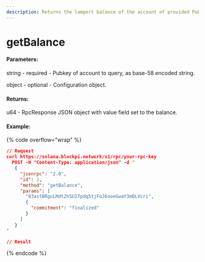 ```yaml
---
description: Returns the lamport balance of the account of provided Pubkey
---
```


# getBalance

#### **Parameters:**

string - required - Pubkey of account to query, as base-58 encoded string.

object - optional - Configuration object.

#### **Returns:**

u64 - RpcResponse JSON object with value field set to the balance.

#### Example:

{% code overflow="wrap" %}
```json
// Request
curl https://solana.blockpi.network/v1/rpc/your-rpc-key
  POST -H "Content-Type: application/json" -d ' 
   {
     "jsonrpc": "2.0",
     "id": 1,
     "method": "getBalance",
     "params": [
       "83astBRguLMdt2h5U1Tpdq5tjFoJ6noeGwaY3mDLVcri",
       {
         "commitment": "finalized"
       }
     ]
   }
'

// Result

```
{% endcode %}

